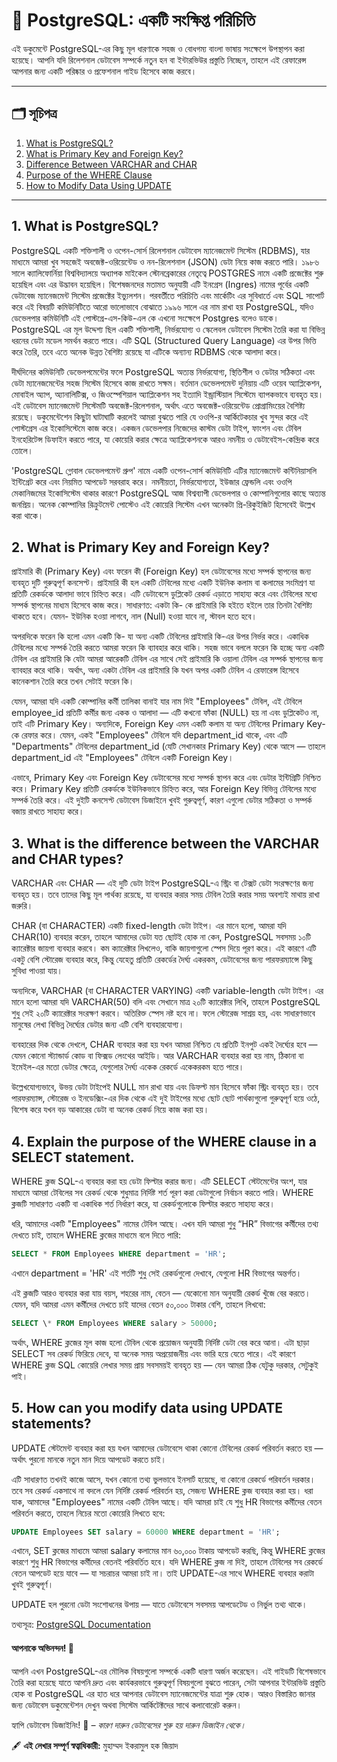 # 📘 PostgreSQL: একটি সংক্ষিপ্ত পরিচিতি

এই ডকুমেন্টে PostgreSQL-এর কিছু মূল ধারণাকে সহজ ও বোধগম্য বাংলা ভাষায় সংক্ষেপে উপস্থাপন করা হয়েছে। আপনি যদি রিলেশনাল ডেটাবেস সম্পর্কে নতুন হন বা ইন্টারভিউর প্রস্তুতি নিচ্ছেন, তাহলে এই রেফারেন্স আপনার জন্য একটি পরিষ্কার ও প্রফেশনাল গাইড হিসেবে কাজ করবে।

---

## 🗂️ সূচিপত্র

1. [What is PostgreSQL?](#1-what-is-postgresql)
2. [What is Primary Key and Foreign Key?](#2-what-is-primary-key-and-foreign-key)
3. [Difference Between VARCHAR and CHAR](#3-difference-between-varchar-and-char)
4. [Purpose of the WHERE Clause](#4-purpose-of-the-where-clause)
5. [How to Modify Data Using UPDATE](#5-how-to-modify-data-using-update)

---

## 1. What is PostgreSQL?

PostgreSQL একটি শক্তিশালী ও ওপেন-সোর্স রিলেশনাল ডেটাবেস ম্যানেজমেন্ট সিস্টেম (RDBMS), যার মাধ্যমে আমরা খুব সহজেই অবজেক্ট-ওরিয়েন্টেড ও নন-রিলেশনাল (JSON) ডেটা নিয়ে কাজ করতে পারি। ১৯৮৬ সালে ক্যালিফোর্নিয়া বিশ্ববিদ্যালয়ে অধ্যাপক মাইকেল স্টোনব্রেকারের নেতৃত্বে POSTGRES নামে একটি প্রজেক্টের শুরু হয়েছিল এবং এর উদ্ভাবন হয়েছিল। বিশেষজনদের মতামত অনুযায়ী এটি ইনগ্রেস (Ingres) নামের পূর্বের একটি ডেটাবেজ ম্যানেজমেন্ট সিস্টেম প্রজেক্টের ইভ্যুলশন। পরবর্তীতে পরিচিতি এবং মার্কেটিং এর সুবিধার্তে এবং SQL সাপোর্ট করে এই বিষয়টি কমিউনিটিতে আরো ভালোভাবে বোঝাতে ১৯৯৬ সালে এর নাম রাখা হয় PostgreSQL, যদিও ডেভেলপার কমিউনিটি এই পোস্টগ্রে-এস-কিউ-এল কে এখনো সংক্ষেপে Postgres বলেও ডাকে।
PostgreSQL এর মূল উদ্দেশ্য ছিল একটি শক্তিশালী, নির্ভরযোগ্য ও স্কেলেবল ডেটাবেস সিস্টেম তৈরি করা যা বিভিন্ন ধরনের ডেটা মডেল সমর্থন করতে পারে। এটি SQL (Structured Query Language) এর উপর ভিত্তি করে তৈরি, তবে এতে অনেক উন্নত বৈশিষ্ট্য রয়েছে যা এটিকে অন্যান্য RDBMS থেকে আলাদা করে।

দীর্ঘদিনের কমিউনিটি ডেভেলপমেন্টের ফলে PostgreSQL অত্যন্ত নির্ভরযোগ্য, স্থিতিশীল ও ডেটার সঠিকতা এবং ডেটা ম্যানেজমেন্টের সহজ সিস্টেম হিসেবে কাজ রাখতে সক্ষম। বর্তমান ডেভেলপমেন্ট দুনিয়ায় এটি ওয়েব অ্যাপ্লিকেশন, মোবাইল অ্যাপ, অ্যানালিটিক্স, ও জিওস্পেশিয়াল অ্যাপ্লিকেশন সহ ইত্যাদি ইন্ড্রাস্টিয়াল সিস্টেমে ব্যাপকভাবে ব্যবহৃত হয়। এই ডেটাবেস ম্যানেজমেন্ট সিস্টেমটি অবজেক্ট-রিলেশনাল, অর্থাৎ এতে অবজেক্ট-ওরিয়েন্টেড প্রোগ্রামিংয়ের বৈশিষ্ট্য রয়েছে। ডকুমেন্টেশেন কিছুটা ঘাটাঘাটি করলেই আমরা বুঝতে পারি যে ওওপি-র আর্কিটেকচার খুব সুন্দর করে এই পোস্টগ্রেস এর ইকোসিস্টেমে কাজ করে। একজন ডেভেলপার নিজেদের কাস্টম ডেটা টাইপ, ফাংশন এবং টেবিল ইনহেরিটেন্স ডিফাইন করতে পারে, যা কোয়েরি করার ক্ষেত্রে অ্যাপ্লিকেশনকে আরও নমনীয় ও ডেটাবেইস-কেন্দ্রিক করে তোলে।

'PostgreSQL গ্লোবাল ডেভেলপমেন্ট গ্রুপ' নামে একটি ওপেন-সোর্স কমিউনিটি এটির ম্যানেজমেন্ট কন্টিনিয়াসলি ইন্টিগ্রেট করে এবং নিয়মিত আপডেট সরবরাহ করে। নমনীয়তা, নির্ভরযোগ্যতা, ইউজার ফ্রেন্ডলি এবং ওওপি মেকানিজমের ইকোসিস্টেম থাকার কারণে PostgreSQL আজ বিশ্বব্যাপী ডেভেলপার ও কোম্পানিগুলোর কাছে অত্যন্ত জনপ্রিয়। অনেক কোম্পানির রিক্রুটমেন্ট পোস্টেও এই কোয়েরি সিস্টেম এখন অনেকটা প্রি-রিকুইজিট হিসেবেই উল্লেখ করা থাকে।

## 2. What is Primary Key and Foreign Key?

প্রাইমারি কী (Primary Key) এবং ফরেন কী (Foreign Key) হল ডেটাবেসের মধ্যে সম্পর্ক স্থাপনের জন্য ব্যবহৃত দুটি গুরুত্বপূর্ণ কনসেপ্ট। প্রাইমারি কী হল একটি টেবিলের মধ্যে একটি ইউনিক কলাম বা কলামের সংমিশ্রণ যা প্রতিটি রেকর্ডকে আলাদা ভাবে চিহ্নিত করে। এটি ডেটাবেসে ডুপ্লিকেট রেকর্ড এড়াতে সাহায্য করে এবং টেবিলের মধ্যে সম্পর্ক স্থাপনের মাধ্যম হিসেবে কাজ করে। সাধারণত: একটা কি- কে প্রাইমারি কি হইতে হইলে তার তিনটা বৈশিষ্ট্য থাকতে হবে। যেমন- ইউনিক হওয়া লাগবে, নাল (Null) হওয়া যাবে না, স্টাবল হতে হবে।

অপরদিকে ফরেন কি হলো এমন একটি কি- যা অন্য একটি টেবিলের প্রাইমারি কি-এর উপর নির্ভর করে। একাধিক টেবিলের মধ্যে সম্পর্ক তৈরি করতে আমরা ফরেন কি ব্যাবহার করে থাকি। সহজ ভাবে বললে ফরেন কি হচ্ছে অন্য একটি টেবিল এর প্রাইমারি কি যেটা আমরা আরেকটি টেবিল এর সাথে সেই প্রাইমারি কি ওয়ালা টেবিল এর সম্পর্ক স্থাপনের জন্য ব্যাবহার করে থাকি। অর্থাৎ, অন্য একটা টেবিল এর প্রাইমারি কি যখন অপর একটি টেবিল এ রেফারেন্স হিসেবে কানেকশান তৈরি করে তখন সেটাই ফরেন কি।

যেমন, আমরা যদি একটি কোম্পানির কর্মী তালিকা বানাই যার নাম দিই "Employees" টেবিল, এই টেবিলে employee_id প্রতিটি কর্মীর জন্য একক ও আলাদা — এটি কখনো ফাঁকা (NULL) হয় না এবং ডুপ্লিকেটও না, তাই এটি Primary Key। অন্যদিকে, Foreign Key এমন একটি কলাম যা অন্য টেবিলের Primary Key-কে রেফার করে। যেমন, একই "Employees" টেবিলে যদি department_id থাকে, এবং এটি "Departments" টেবিলের department_id (যেটি সেখানকার Primary Key) থেকে আসে — তাহলে department_id এই "Employees" টেবিলে একটি Foreign Key।

এভাবে, Primary Key এবং Foreign Key ডেটাবেসের মধ্যে সম্পর্ক স্থাপন করে এবং ডেটার ইন্টিগ্রিটি নিশ্চিত করে। Primary Key প্রতিটি রেকর্ডকে ইউনিকভাবে চিহ্নিত করে, আর Foreign Key বিভিন্ন টেবিলের মধ্যে সম্পর্ক তৈরি করে। এই দুইটি কনসেপ্ট ডেটাবেস ডিজাইনে খুবই গুরুত্বপূর্ণ, কারণ এগুলো ডেটার সঠিকতা ও সম্পর্ক বজায় রাখতে সাহায্য করে।

## 3. What is the difference between the VARCHAR and CHAR types?

VARCHAR এবং CHAR — এই দুটি ডেটা টাইপ PostgreSQL-এ স্ট্রিং বা টেক্সট ডেটা সংরক্ষণের জন্য ব্যবহৃত হয়। তবে তাদের কিছু মূল পার্থক্য রয়েছে, যা ব্যবহার করার সময় টেবিল তৈরি করার সময় অবশ্যই মাথায় রাখা জরুরি।

CHAR (বা CHARACTER) একটি fixed-length ডেটা টাইপ। এর মানে হলো, আমরা যদি CHAR(10) ব্যবহার করেন, তাহলে আমাদের ডেটা যত ছোটই হোক না কেন, PostgreSQL সবসময় ১০টি ক্যারেক্টার জায়গা ব্যবহার করবে। কম ক্যারেক্টার লিখলেও, বাকি জায়গাগুলো স্পেস দিয়ে পূরণ করে। এই কারণে এটি একটু বেশি স্টোরেজ ব্যবহার করে, কিন্তু যেহেতু প্রতিটি রেকর্ডের দৈর্ঘ্য একরকম, ডেটাবেসের জন্য পারফরম্যান্সে কিছু সুবিধা পাওয়া যায়।

অন্যদিকে, VARCHAR (বা CHARACTER VARYING) একটি variable-length ডেটা টাইপ। এর মানে হলো আমরা যদি VARCHAR(50) বলি এবং সেখানে মাত্র ২০টি ক্যারেক্টার লিখি, তাহলে PostgreSQL শুধু সেই ২০টি ক্যারেক্টার সংরক্ষণ করবে। অতিরিক্ত স্পেস নষ্ট হবে না। ফলে স্টোরেজ সাশ্রয় হয়, এবং সাধারণভাবে মানুষের লেখা বিভিন্ন দৈর্ঘ্যের ডেটার জন্য এটি বেশি ব্যবহারযোগ্য।

ব্যবহারের দিক থেকে দেখলে, CHAR ব্যবহার করা হয় যখন আমরা নিশ্চিত যে প্রতিটি ইনপুট একই দৈর্ঘ্যের হবে — যেমন কোনো স্ট্যান্ডার্ড কোড বা ফিক্সড লেংথের আইডি। আর VARCHAR ব্যবহার করা হয় নাম, ঠিকানা বা ইমেইল-এর মতো ডেটার ক্ষেত্রে, যেগুলোর দৈর্ঘ্য একেক রেকর্ডে একেকরকম হতে পারে।

উল্লেখযোগ্যভাবে, উভয় ডেটা টাইপেই NULL মান রাখা যায় এবং ডিফল্ট মান হিসেবে ফাঁকা স্ট্রিং ব্যবহৃত হয়। তবে পারফরম্যান্স, স্টোরেজ ও ইনডেক্সিং-এর দিক থেকে এই দুই টাইপের মধ্যে ছোট ছোট পার্থক্যগুলো গুরুত্বপূর্ণ হয়ে ওঠে, বিশেষ করে যখন বড় আকারের ডেটা বা অনেক রেকর্ড নিয়ে কাজ করা হয়।

## 4. Explain the purpose of the WHERE clause in a SELECT statement.

WHERE ক্লজ SQL-এ ব্যবহার করা হয় ডেটা ফিল্টার করার জন্য। এটি SELECT স্টেটমেন্টের অংশ, যার মাধ্যমে আমরা টেবিলের সব রেকর্ড থেকে শুধুমাত্র নির্দিষ্ট শর্ত পূরণ করা ডেটাগুলো নির্বাচন করতে পারি। WHERE ক্লজটি সাধারণত একটি বা একাধিক শর্ত নির্ধারণ করে, যা রেকর্ডগুলোকে ফিল্টার করতে সাহায্য করে।

ধরি, আমাদের একটি "Employees" নামের টেবিল আছে। এখন যদি আমরা শুধু “HR” বিভাগের কর্মীদের তথ্য দেখতে চাই, তাহলে WHERE ক্লজের মাধ্যমে বলে দিতে পারি:

```sql
SELECT * FROM Employees WHERE department = 'HR';
```

এখানে department = 'HR' এই শর্তটি শুধু সেই রেকর্ডগুলো দেখাবে, যেগুলো HR বিভাগের অন্তর্গত।

এই ক্লজটি আরও ব্যবহার করা যায় বয়স, শহরের নাম, বেতন — যেকোনো মান অনুযায়ী রেকর্ড খুঁজে বের করতে। যেমন, যদি আমরা এমন কর্মীদের দেখতে চাই যাদের বেতন ৫০,০০০ টাকার বেশি, তাহলে লিখবো:

```sql
SELECT \* FROM Employees WHERE salary > 50000;
```

অর্থাৎ, WHERE ক্লজের মূল কাজ হলো টেবিল থেকে প্রয়োজন অনুযায়ী নির্দিষ্ট ডেটা বের করে আনা। এটা ছাড়া SELECT সব রেকর্ড ফিরিয়ে দেবে, যা অনেক সময় অপ্রয়োজনীয় এবং ভারি হয়ে যেতে পারে। এই কারণে WHERE ক্লজ SQL কোয়েরি লেখার সময় প্রায় সবসময়ই ব্যবহৃত হয় — যেন আমরা ঠিক যেটুকু দরকার, সেটুকুই পাই।

## 5. How can you modify data using UPDATE statements?

UPDATE স্টেটমেন্ট ব্যবহার করা হয় যখন আমাদের ডেটাবেসে থাকা কোনো টেবিলের রেকর্ড পরিবর্তন করতে হয় — অর্থাৎ পুরনো মানকে নতুন মান দিয়ে আপডেট করতে চাই।

এটি সাধারণত তখনই কাজে আসে, যখন কোনো তথ্য ভুলভাবে ইনসার্ট হয়েছে, বা কোনো রেকর্ডে পরিবর্তন দরকার। তবে সব রেকর্ড একসাথে না বদলে যেন নির্দিষ্ট রেকর্ড পরিবর্তন হয়, সেজন্য WHERE ক্লজ ব্যবহার করা হয়। ধরা যাক, আমাদের "Employees" নামের একটি টেবিল আছে। যদি আমরা চাই যে শুধু HR বিভাগের কর্মীদের বেতন পরিবর্তন করতে, তাহলে নিচের মতো কোয়েরি লিখতে হবে:

```sql
UPDATE Employees SET salary = 60000 WHERE department = 'HR';
```

এখানে, SET ক্লজের মাধ্যমে আমরা salary কলামের মান ৬০,০০০ টাকায় আপডেট করছি, কিন্তু WHERE ক্লজের কারণে শুধু HR বিভাগের কর্মীদের বেতনই পরিবর্তিত হবে। যদি WHERE ক্লজ না দিই, তাহলে টেবিলের সব রেকর্ডে বেতন আপডেট হয়ে যাবে — যা সচরাচর আমরা চাই না। তাই UPDATE-এর সাথে WHERE ব্যবহার করাটা খুবই গুরুত্বপূর্ণ।

UPDATE হল পুরনো ডেটা সংশোধনের উপায় — যাতে ডেটাবেসে সবসময় আপডেটেড ও নির্ভুল তথ্য থাকে।

তথ্যসূত্র: [PostgreSQL Documentation](https://www.postgresql.org/docs/current/sql-update.html)

#### আপনাকে অভিনন্দন! 🎉

আপনি এখন PostgreSQL-এর মৌলিক বিষয়গুলো সম্পর্কে একটি ধারণা অর্জন করেছেন। এই গাইডটি বিশেষভাবে তৈরি করা হয়েছে যাতে আপনি দ্রুত এবং কার্যকরভাবে গুরুত্বপূর্ণ বিষয়গুলো বুঝতে পারেন, সেটা আপনার ইন্টারভিউ প্রস্তুতি হোক বা PostgreSQL এর হাত ধরে আপনার ডেটাবেস ম্যানেজমেন্টের যাত্রা শুরু হোক। আরও বিস্তারিত জানার জন্য ডেটাবেস ডকুমেন্টেশন দেখুন অথবা সিস্টেম আর্কিটেক্টদের সাথে কলাবোরেট করুন।

হ্যাপি ডেটাবেস ডিজাইনিং! 🎉
_– কারণ দারুন ডেটাবেসের শুরু হয় দারুন ডিজাইন থেকে।_

🖋️ **এই লেখার সম্পূর্ণ স্বত্বাধিকারী:** মুহাম্মদ ইকরামুল হক জিয়াদ

